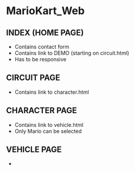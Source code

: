 # MarioKart_Web

## INDEX (HOME PAGE)
- Contains contact form
- Contains link to DEMO (starting on circuit.html)
- Has to be responsive

## CIRCUIT PAGE
- Contains link to character.html

## CHARACTER PAGE
- Contains link to vehicle.html
- Only Mario can be selected

## VEHICLE PAGE
-  